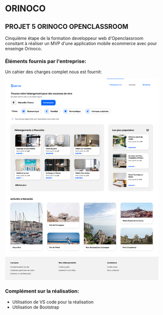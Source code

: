 #  ORINOCO

## PROJET 5 ORINOCO OPENCLASSROOM

Cinquième étape de la formation developpeur web d'Openclassroom consitant à réaliser un MVP d'une application mobile ecommerce avec pour enseinge Orinoco.

### Éléments fournis par l'entreprise:

Un cahier des charges complet nous est fournit:

![alt text](https://github.com/Arrymane/WAWRZICZNYMIKAEL_02_05112020/blob/main/Images/Maquette/Desktop.png)

### Complément sur la réalisation:

* Utilisation de VS code pour la réalisation
* Utilisation de Bootstrap

